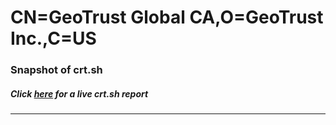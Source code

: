 # CN=GeoTrust Global CA,O=GeoTrust Inc.,C=US
### Snapshot of crt.sh
##### Click [here](https://crt.sh/?q=Serial_023A8B) for a live crt.sh report

---
